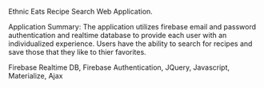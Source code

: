 Ethnic Eats
Recipe Search Web Application. 

Application Summary:
The application utilizes firebase  email and password authentication and realtime database to provide each user with an individualized experience. Users have the ability to search for recipes and save those that they like to thier favorites. 


Firebase Realtime DB,
Firebase Authentication,
JQuery,
Javascript,
Materialize,
Ajax
